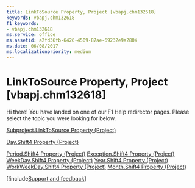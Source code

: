 ```yaml
---
title: LinkToSource Property, Project [vbapj.chm132618]
keywords: vbapj.chm132618
f1_keywords:
- vbapj.chm132618
ms.service: office
ms.assetid: a2fd36fb-6426-4509-87ae-69232e9a2804
ms.date: 06/08/2017
ms.localizationpriority: medium
---
```



# LinkToSource Property, Project [vbapj.chm132618]

Hi there! You have landed on one of our F1 Help redirector pages. Please select the topic you were looking for below.

[Subproject.LinkToSource Property (Project)](https://msdn.microsoft.com/library/8055fc21-1de2-dbd1-c28d-2200e8bc781d%28Office.15%29.aspx)

[Day.Shift4 Property (Project)](https://msdn.microsoft.com/library/5cb81b06-652d-d5fc-d69c-2f21dd2135c1%28Office.15%29.aspx)

[Period.Shift4 Property (Project)](https://msdn.microsoft.com/library/64494509-b5dd-2ee3-b933-6a728c50444d%28Office.15%29.aspx)
[Exception.Shift4 Property (Project)](https://msdn.microsoft.com/library/295c1f7c-7614-3efb-4fe6-849c8a2b89d6%28Office.15%29.aspx)
[WeekDay.Shift4 Property (Project)](https://msdn.microsoft.com/library/60b7fc25-b96d-6d85-672d-a5b6b6def322%28Office.15%29.aspx)
[Year.Shift4 Property (Project)](https://msdn.microsoft.com/library/4a4b8e9e-713f-a38c-f4f7-d93b47e72e8b%28Office.15%29.aspx)
[WorkWeekDay.Shift4 Property (Project)](https://msdn.microsoft.com/library/a44bcc3f-3894-e871-a60c-dd723feb8598%28Office.15%29.aspx)
[Month.Shift4 Property (Project)](https://msdn.microsoft.com/library/0491c6e9-c02e-59fd-a6d6-e9d2ce88b8c4%28Office.15%29.aspx)

[!include[Support and feedback](~/includes/feedback-boilerplate.md)]